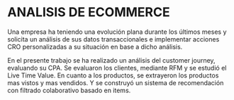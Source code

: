 # ANALISIS DE ECOMMERCE

Una empresa ha teniendo una evolución plana durante los últimos meses y solicita un análisis de sus datos transaccionales e implementar acciones CRO personalizadas a su situación en base a dicho análisis.

En el presente trabajo se ha realizado un análisis del customer journey, evaluando su CPA. Se evaluaron los clientes, mediante RFM y se estudió el Live Time Value.
En cuanto a los productos, se extrayeron los productos mas vistos y mas vendidos. Y se construyó un sistema de recomendación con filtrado colaborativo basado en items. 
